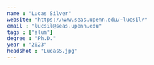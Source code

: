 ```yaml
---
name : "Lucas Silver"
website: "https://www.seas.upenn.edu/~lucsil/"
email : "lucsil@seas.upenn.edu"
tags : ["alum"]
degree : "Ph.D."
year : "2023"
headshot : "LucasS.jpg"
---
```

